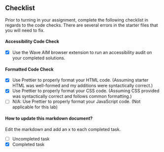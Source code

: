 ## Checklist

Prior to turning in your assignment, complete the following checklist in regards to the code checks. There are several errors in the starter files that you will need to fix.

#### Accessibility Code Check

- [x] Use the Wave AIM browser extension to run an accessibility audit on your completed solutions.

#### Formatted Code Check

- [x] Use Prettier to properly format your HTML code. (Assuming starter HTML was well-formed and my additions were syntactically correct.)
- [x] Use Prettier to properly format your CSS code. (Assuming CSS provided was syntactically correct and follows common formatting.)
- [ ] N/A: Use Prettier to properly format your JavaScript code. (Not applicable for this lab)

#### How to update this markdown document?

Edit the markdown and add an x to each completed task.

- [ ] Uncompleted task
- [x] Completed task
